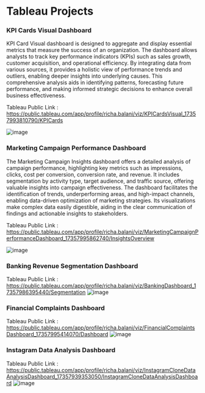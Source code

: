 # Tableau Projects

### KPI Cards Visual Dashboard
KPI Card Visual dashboard is designed to aggregate and display essential metrics that measure the success of an organization. The dashboard allows analysts to track key performance indicators (KPIs) such as sales growth, customer acquisition, and operational efficiency. By integrating data from various sources, it provides a holistic view of performance trends and outliers, enabling deeper insights into underlying causes. This comprehensive analysis aids in identifying patterns, forecasting future performance, and making informed strategic decisions to enhance overall business effectiveness.

Tableau Public Link : https://public.tableau.com/app/profile/richa.balani/viz/KPICardsVisual_17357993810790/KPICards

![image](https://github.com/user-attachments/assets/5c418509-f839-41d4-bd94-9b7b3404ba32)




### Marketing Campaign Performance Dashboard
The Marketing Campaign Insights dashboard offers a detailed analysis of campaign performance, highlighting key metrics such as impressions, clicks, cost per conversion, conversion rate, and revenue. It includes segmentation by activity type, target audience, and traffic source, offering valuable insights into campaign effectiveness. The dashboard facilitates the identification of trends, underperforming areas, and high-impact channels, enabling data-driven optimization of marketing strategies. Its visualizations make complex data easily digestible, aiding in the clear communication of findings and actionable insights to stakeholders.

Tableau Public Link : https://public.tableau.com/app/profile/richa.balani/viz/MarketingCampaignPerformanceDashboard_17357995862740/InsightsOverview

![image](https://github.com/user-attachments/assets/3c7ee833-0a07-48a4-9cd8-9e0c0e6d2a0e)


### Banking Revenue Segmentation Dashboard
Tableau Public Link : https://public.tableau.com/app/profile/richa.balani/viz/BankingDashboard_17357986395440/Segmentation
![image](https://github.com/user-attachments/assets/71aaa125-d3fb-401e-ad88-6caa9e85d896)


### Financial Complaints Dashboard
Tableau Public Link : https://public.tableau.com/app/profile/richa.balani/viz/FinancialComplaintsDashboard_17357995414070/Dashboard
![image](https://github.com/user-attachments/assets/723b8856-9b9d-47d1-b519-a8520a5525cd)


### Instagram Data Analysis Dashboard
Tableau Public Link : https://public.tableau.com/app/profile/richa.balani/viz/InstagramCloneDataAnalysisDashboard_17357939353050/InstagramCloneDataAnalysisDashboard
![image](https://github.com/user-attachments/assets/1e8fdb6f-666c-4059-8694-a7f7bc9fccbe)




